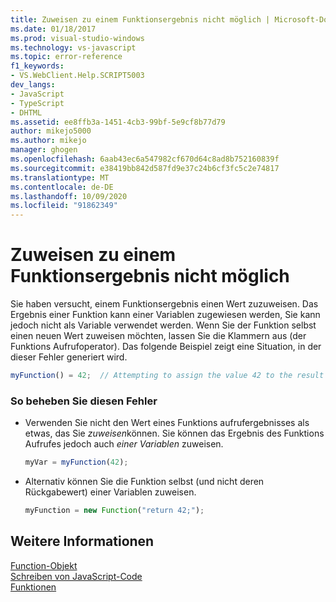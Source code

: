 ```yaml
---
title: Zuweisen zu einem Funktionsergebnis nicht möglich | Microsoft-Dokumentation
ms.date: 01/18/2017
ms.prod: visual-studio-windows
ms.technology: vs-javascript
ms.topic: error-reference
f1_keywords:
- VS.WebClient.Help.SCRIPT5003
dev_langs:
- JavaScript
- TypeScript
- DHTML
ms.assetid: ee8ffb3a-1451-4cb3-99bf-5e9cf8b77d79
author: mikejo5000
ms.author: mikejo
manager: ghogen
ms.openlocfilehash: 6aab43ec6a547982cf670d64c8ad8b752160839f
ms.sourcegitcommit: e38419bb842d587fd9e37c24b6cf3fc5c2e74817
ms.translationtype: MT
ms.contentlocale: de-DE
ms.lasthandoff: 10/09/2020
ms.locfileid: "91862349"
---
```

# <a name="cannot-assign-to-a-function-result"></a>Zuweisen zu einem Funktionsergebnis nicht möglich
Sie haben versucht, einem Funktionsergebnis einen Wert zuzuweisen. Das Ergebnis einer Funktion kann einer Variablen zugewiesen werden, Sie kann jedoch nicht als Variable verwendet werden. Wenn Sie der Funktion selbst einen neuen Wert zuweisen möchten, lassen Sie die Klammern aus (der Funktions Aufrufoperator). Das folgende Beispiel zeigt eine Situation, in der dieser Fehler generiert wird.  
  
```js
myFunction() = 42;  // Attempting to assign the value 42 to the result of the function call.  
```  
  
### <a name="to-correct-this-error"></a>So beheben Sie diesen Fehler  
  
- Verwenden Sie nicht den Wert eines Funktions aufrufergebnisses als etwas, das Sie *zuweisen*können. Sie können das Ergebnis des Funktions Aufrufes jedoch auch *einer Variablen* zuweisen.  
  
    ```JavaScript  
    myVar = myFunction(42);  
    ```  
  
- Alternativ können Sie die Funktion selbst (und nicht deren Rückgabewert) einer Variablen zuweisen.  
  
    ```JavaScript  
    myFunction = new Function("return 42;");  
    ```  
  
## <a name="see-also"></a>Weitere Informationen  
 [Function-Objekt](https://developer.mozilla.org/docs/Web/JavaScript/Reference/Global_Objects/Function)   
 [Schreiben von JavaScript-Code](https://developer.mozilla.org/docs/Learn/Getting_started_with_the_web/JavaScript_basics)   
 [Funktionen](https://developer.mozilla.org/docs/Learn/JavaScript/Building_blocks/Functions)